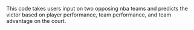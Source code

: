 This code takes users input on two opposing nba teams and predicts the victor based on player performance, team performance, and team advantage on the court.
